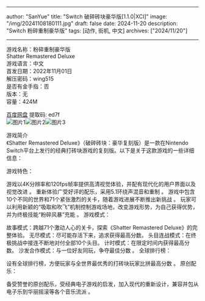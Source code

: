 
---
author: "SanYue"
title: "Switch 破碎砖块豪华版[1.1.0|XCI]"
image: "/img/20241108180111.jpg"
draft: false
date: 2024-11-20
description: "Switch 粉碎重制豪华版"
tags: [动作, 街机, 中文]
archives: ["2024/11/20"]

---

游戏名称：粉碎重制豪华版   
Shatter Remastered Deluxe    
游戏语言：中文  
首发日期：2022年11月01日  
解压密码：wing515  
是否有金手指：否  
版本：无   
容量：424M

[百度网盘](https//pan.baidu.com/s/1Kz1EMpf46I373OKWSpt6kg) 提取码: ed7f  
![图片1](/img/1ea419.jpg)![图片2](/img/1fc47b.jpg)![图片3](/img/e716ff.jpg)  

游戏简介  
《Shatter Remastered Deluxe》（破碎砖块：豪华复刻版）是一款在Nintendo Switch平台上发行的经典打砖块游戏的复刻版。以下是关于这款游戏的一些详细信息：

游戏特色：

游戏以4K分辨率和120fps帧率提供高清视觉体验，并配有现代化的用户界面以及视觉改进
。
重新体验广受好评的配乐，采用5.1环绕声混音和重制
。
游戏中包含10个不同的世界和71个紧张激烈的关卡，随着游戏进展不断推出新挑战
。
玩家可以利用新颖的“吸取和吹飞”机制控制游戏场地，改变游戏形势，为自己获得优势，并为终极技能“粉碎风暴”充能
。
游戏模式：

故事模式：跨越71个激动人心的关卡，探索《Shatter Remastered Deluxe》的完整体验。
无尽模式：尽可能存活下来，追求获得最高分数。
头目连战模式：在终极挑战中接连不断地对付全部10个头目。
计时模式：在限定时间内获得最高分数。
沙发合作模式：与一位好友同玩，争夺最佳分数
。
全球排行榜：

设有全球排行榜，方便玩家与全世界最优秀的打砖块玩家比拼最高分数
。
原创配乐：

备受赞誉的原创配乐，受经典电子游戏的启发，加入现代的重新设计，兼容并包从电子乐到华丽摇滚等各个音乐流派
。
